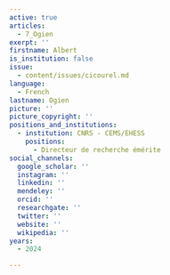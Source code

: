 ```yaml
---
active: true
articles:
  - 7_Ogien
exerpt: ''
firstname: Albert
is_institution: false
issue:
  - content/issues/cicourel.md
language:
  - French
lastname: Ogien
picture: ''
picture_copyright: ''
positions_and_institutions:
  - institution: CNRS - CEMS/EHESS
    positions:
      - Directeur de recherche émérite
social_channels:
  google_scholar: ''
  instagram: ''
  linkedin: ''
  mendeley: ''
  orcid: ''
  researchgate: ''
  twitter: ''
  website: ''
  wikipedia: ''
years:
  - 2024

---
```

